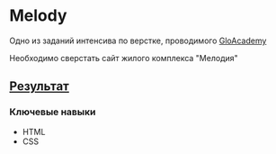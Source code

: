 # Melody

Одно из заданий интенсива по верстке, проводимого [GloAcademy](https://glo-academy.ru/intensive/) 

Необходимо сверстать сайт жилого комплекса "Мелодия"

## [Результат](https://avor0n.github.io/melody/)

### Ключевые навыки
- HTML
- CSS
